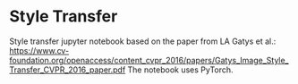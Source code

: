 # Style Transfer

Style transfer jupyter notebook based on the paper from LA Gatys et al.: https://www.cv-foundation.org/openaccess/content_cvpr_2016/papers/Gatys_Image_Style_Transfer_CVPR_2016_paper.pdf
The notebook uses PyTorch.
